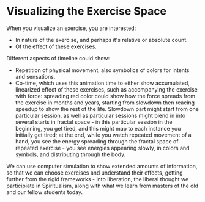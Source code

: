 # Visualizing the Exercise Space

When you visualize an exercise, you are interested:
- In nature of the exercise, and perhaps it's relative or absolute count.
- Of the effect of these exercises.

Different aspects of timeline could show:
- Repetition of physical movement, also symbolics of colors for intents and sensations.
- Co-time, which uses this animation time to either show accumulated, linearized effect of these exercises, such as accompanying the exercise with force: spreading red color could show how the force spreads from the exercise in months and years, starting from slowdown then reacing speedup to show the rest of the life. Slowdown part might start from one particular session, as well as particular sessions might blend in into several starts in fractal space - in this particular session in the beginning, you get tired, and this might map to each instance you initially get tired; at the end, while you watch repeated movement of a hand, you see the energy spreading through the fractal space of repeated exercise - you see energies appearing slowly, in colors and symbols, and distributing through the body.

We can use computer simulation to show extended amounts of information, so that we can choose exercises and understand their effects, getting further from the rigid frameworks - into liberation, the liberal thought we participiate in Spiritualism, along with what we learn from masters of the old and our fellow students today.
